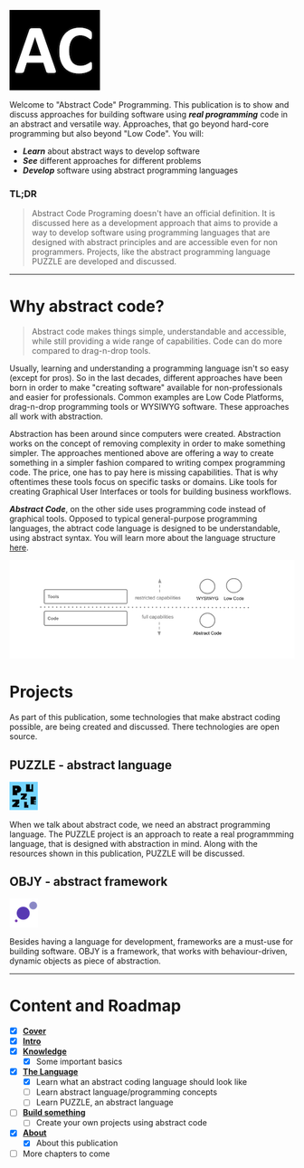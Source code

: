 
![Banner](assets/ac-logo-md.png "Banner")


Welcome to "Abstract Code" Programming. This publication is to show and discuss approaches for building software using ***real programming*** code in an abstract and versatile way. Approaches, that go beyond hard-core programming but also beyond "Low Code". You will:

* ***Learn*** about abstract ways to develop software
* ***See*** different approaches for different problems
* ***Develop*** software using abstract programming languages


### TL;DR

> Abstract Code Programing doesn't have an official definition. It is discussed here as a development approach that aims to provide a way to develop software using programming languages that are designed with abstract principles and are accessible even for non programmers. Projects, like the abstract programming language PUZZLE are developed and discussed.

---

# Why abstract code?

> Abstract code makes things simple, understandable and accessible, while still providing a wide range of capabilities. Code can do more compared to drag-n-drop tools. 


Usually, learning and understanding a programming language isn't so easy (except for pros). So in the last decades, different approaches have been born in order to make "creating software" available for non-professionals and easier for professionals. Common examples are Low Code Platforms, drag-n-drop programming tools or WYSIWYG software. These approaches all work with abstraction.

Abstraction has been around since computers were created. Abstraction works on the concept of removing complexity in order to make something simpler. The approaches mentioned above are offering a way to create something in a simpler fashion compared to writing compex programming code. The price, one has to pay here is missing capabilities. That is why oftentimes these tools focus on specific tasks or domains. Like tools for creating Graphical User Interfaces or tools for building business workflows.

***Abstract Code***, on the other side uses programming code instead of graphical tools. Opposed to typical general-purpose programming languages, the abtract code language is designed to be understandable, using abstract syntax. You will learn more about the language structure [here](LANGUAGE-GUIDE).


![Development Layers](assets/development-layers.png)



# Projects

As part of this publication, some technologies that make abstract coding possible, are being created and discussed. There technologies are open source.

## PUZZLE - abstract language

![Puzzle](assets/puzzle.png "Puzzle")

When we talk about abstract code, we need an abstract programming language. The PUZZLE project is an approach to  reate a real programmming language, that is designed with abstraction in mind. Along with the resources shown in this publication, PUZZLE will be discussed.


## OBJY - abstract framework

![OBJY](assets/objy.png "OBJY")

Besides having a language for development, frameworks are a must-use for building software. OBJY is a framework, that works with behaviour-driven, dynamic objects as piece of abstraction.


---

# Content and Roadmap

- [x] <b>[Cover](/)</b>
- [x] <b>[Intro](README)</b>
- [x] <b>[Knowledge](BASICS) </b>
	- [x] Some important basics
- [x] <b>[The Language](LANGUAGE-GUIDE) </b>
	- [x] Learn what an abstract coding language should look like
	- [ ] Learn abstract language/programming concepts
	- [ ] Learn PUZZLE, an abstract language
- [ ] <b>[Build something](BUILD)</b>
	- [ ] Create your own projects using abstract code
- [x] <b>[About](ABOUT)</b>
	- [x] About this publication
- [ ] More chapters to come
